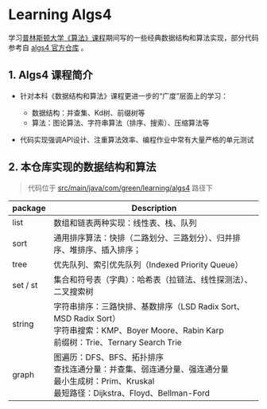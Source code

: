 # Learning Algs4

学习[普林斯顿大学《算法》课程](https://www.coursera.org/learn/algorithms-part1)期间写的一些经典数据结构和算法实现，部分代码参考自 [algs4 官方仓库](https://github.com/kevin-wayne/algs4) 。

## 1. Algs4 课程简介


* 针对本科《数据结构和算法》课程更进一步的“广度”层面上的学习：

  * 数据结构：并查集、Kd树、前缀树等
  * 算法：图论算法、字符串算法（排序、搜索）、压缩算法等
* 代码实现强调API设计、注重算法效率、编程作业中常有大量严格的单元测试

## 2. 本仓库实现的数据结构和算法

> 代码位于 [src/main/java/com/green/learning/algs4](./src/main/java/com/green/learning/algs4) 路径下

| package  | Description                                                  |
| -------- | ------------------------------------------------------------ |
| list     | 数组和链表两种实现：线性表、栈、队列                         |
| sort     | 通用排序算法：快排（二路划分、三路划分）、归并排序、堆排序、插入排序； |
| tree     | 优先队列、索引优先队列（Indexed Priority Queue）             |
| set / st | 集合和符号表（字典）：哈希表（拉链法、线性探测法）、二叉搜索树 |
| string   | 字符串排序：三路快排、基数排序（LSD Radix Sort、MSD Radix Sort）<br/>字符串搜索：KMP、Boyer Moore、Rabin Karp<br/>前缀树：Trie、Ternary Search Trie |
| graph    | 图遍历：DFS、BFS、拓扑排序<br/>查找连通分量：并查集、弱连通分量、强连通分量<br/>最小生成树：Prim、Kruskal<br/>最短路径：Dijkstra、Floyd、Bellman-Ford |

